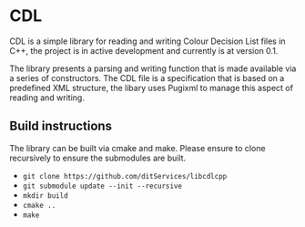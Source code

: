 # CDL 

CDL is a simple library for reading and writing Colour Decision List files in C++, the project is in active development and currently is at version 0.1. 

The library presents a parsing and writing function that is made available via a series of constructors. The CDL file is a specification that is based on a predefined XML structure, the libary uses Pugixml to manage this aspect of reading and writing. 

## Build instructions

The library can be built via cmake and make. Please ensure to clone recursively to ensure the submodules are built. 

- `git clone https://github.com/ditServices/libcdlcpp`
- `git submodule update --init --recursive`
- `mkdir build`
- `cmake ..`
- `make`
